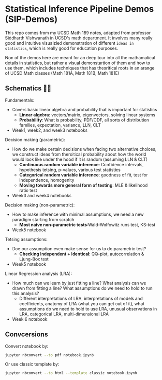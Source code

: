 # Statistical Inference Pipeline Demos (SIP-Demos)
This repo comes from my UCSD Math 189 notes, adapted from professor Siddharth Vishwanath in UCSD's math department. It involves many really good and intuitive visualzied demonstration of different `ideas in statistics`, which is really good for education purposes.

Non of the demos here are meant for an deep tour into all the mathamatical details in statistics, but rather a visual demonstartion of them and how to use them, which includes techniques that has theoritical roots in an arange of UCSD Math classes (Math 181A, Math 181B, Math 181E)

## Schematics 🧙‍♀️
Fundamentals:
- Covers basic linear algebra and probability that is important for statistics
    - **Linear algebra**: vectors/matrix, eigenvectors, solving linear systems
    - **Probability**: What is probability, PDF/CDF, all sorts of distribution families, expectation, variance, LLN, CLT
- Week1, week2, and week3 notebooks

Decision making (parametric):
- How do we make certain decisions when facing two alternative choices, we construct ideas from theroitical probability about how the world would look like under the hood if it is random (assuming LLN & CLT)
    - **Continuous random variable inference**: Confidence intervals, hypothesis tetsing, p-values, various test statistics
    - **Categorical random variable inference**: goodness of fit, test for independence, homogenity
    - **Moving towards more general form of testing**: MLE & likelihood ratio test
- Week3 and week4 notebooks

Decision making (non-parametric):
- How to make inference with minimal assumptions, we need a new paradigm starting from scratch
    - **Most naive non-parametric tests**:Wald-Wolfowitz runs test, KS-test
- Week5 notebook

Tetsing assumptions:
- Doe our assumption even make sense for us to do parametric test?
    - **Checking Independent + Identical**: QQ-plot, autocorrelation & Ljung-Box test
- Week5 notebook

Linear Regression analysis (LRA):
- How much can we learn by just fitting a line? What analysis can we drawn from fitting a line? What assumptions do we need to hold to run this analysis?
    - Different interpretations of LRA, interpretations of models and coefficients, anatomy of LRA (what you can get out of it), what assumptions do we need to hold to use LRA, unusual observations in LRA, categorical LRA, multi-dimensional LRA
- Week 6 notebook

## Convcersions
Convert notebook by:

```bash
jupyter nbconvert --to pdf notebook.ipynb
```

Or use classic template by:

```bash
jupyter nbconvert --to html --template classic notebook.ipynb
```